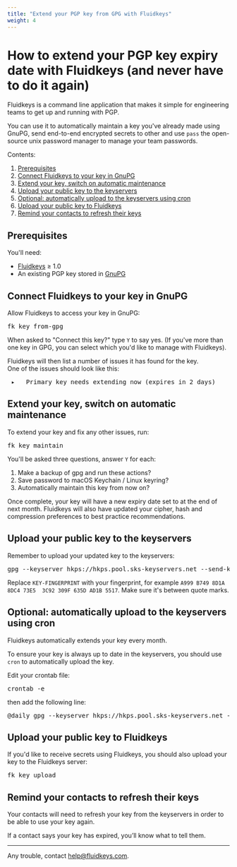 ```yaml
---
title: "Extend your PGP key from GPG with Fluidkeys"
weight: 4
---
```


# How to extend your PGP key expiry date with Fluidkeys (and never have to do it again)

Fluidkeys is a command line application that makes it simple for engineering teams to get up and
running with PGP.

You can use it to automatically maintain a key you've already made using GnuPG, send end-to-end encrypted secrets to other and use `pass` the open-source unix password manager to manage your team passwords.

Contents:

1. [Prerequisites](#prerequisites)
1. [Connect Fluidkeys to your key in GnuPG](#connect-key)
1. [Extend your key, switch on automatic maintenance](#extend-key)
1. [Upload your public key to the keyservers](#upload-to-keyservers)
1. [Optional: automatically upload to the keyservers using cron](#upload-from-cron)
1. [Upload your public key to Fluidkeys](#upload-to-fluidkeys)
1. [Remind your contacts to refresh their keys](#remind-contacts)

<h2 class="numbered" id="prerequisites">Prerequisites</h2>

You'll need:

* [Fluidkeys](https://download.fluidkeys.com) &ge; 1.0
* An existing PGP key stored in [GnuPG](https://www.gnupg.org/)

<h2 class="numbered" id="connect-key">Connect Fluidkeys to your key in GnuPG</h2>

Allow Fluidkeys to access your key in GnuPG:

<pre class="terminal">
<span class="command">fk key from-gpg</span>
</pre>

When asked to "Connect this key?" type `Y` to say yes. (If you've more than one key in GPG, you
can select which you'd like to manage with Fluidkeys).

Fluidkeys will then list a number of issues it has found for the key.<br />One of the issues should look
like this:

<pre class="terminal">
 <span class="notice">▸</span>   <span class="error">Primary key needs extending now (expires in 2 days)</span>
</pre>

<h2 class="numbered" id="connect-key">Extend your key, switch on automatic maintenance</h2>

To extend your key and fix any other issues, run:

<pre class="terminal">
<span class="command">fk key maintain</span>
</pre>

You'll be asked three questions, answer `Y` for each:

1. Make a backup of gpg and run these actions?
2. Save password to macOS Keychain / Linux keyring?
3. Automatically maintain this key from now on?

Once complete, your key will have a new expiry date set to at the end of next month.
Fluidkeys will also have updated your cipher, hash and compression preferences to best practice recommendations.

<h2 class="numbered" id="upload-to-keyservers">Upload your public key to the keyservers</h2>

Remember to upload your updated key to the keyservers:

<pre class="terminal">
<span class="command">gpg --keyserver hkps://hkps.pool.sks-keyservers.net --send-keys 'KEY-FINGERPRINT'
</pre>

<div class="callout callout--info"><p>Replace <code>KEY-FINGERPRINT</code> with your fingerprint, for example <code>A999 B749 8D1A 8DC4 73E5  3C92 309F 635D AD1B 5517</code>. Make sure it's between quote marks.</p></div>

<h2 class="numbered" id="upload-from-cron">Optional: automatically upload to the keyservers using cron</h2>

Fluidkeys automatically extends your key every month.

To ensure your key is always up to date in the keyservers, you should use `cron` to automatically
upload the key.

Edit your crontab file:

<pre class="terminal">
<span class="command">crontab -e
</pre>

then add the following line:

<pre>
@daily gpg --keyserver hkps://hkps.pool.sks-keyservers.net --send-keys 'KEY-FINGERPRINT'
</pre>

<h2 class="numbered" id="upload-to-fluidkeys">Upload your public key to Fluidkeys</h2>

If you'd like to receive secrets using Fluidkeys, you should also upload your key to the Fluidkeys server:

<pre class="terminal">
<span class="command">fk key upload</span>
</pre>

<h2 class="numbered" id="remind-contacts">Remind your contacts to refresh their keys</h2>

Your contacts will need to refresh your key from the keyservers in order to be able to use your key again.

If a contact says your key has expired, you’ll know what to tell them.

---

Any trouble, contact [help@fluidkeys.com](mailto:help@fluidkeys.com).
